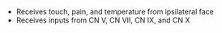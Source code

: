- Receives touch, pain, and temperature from ipsilateral face
- Receives inputs from CN V, CN VII, CN IX, and CN X